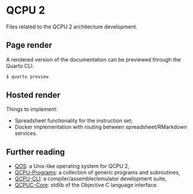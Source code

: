 
# QCPU 2

Files related to the QCPU 2 architecture development.

## Page render

A rendered version of the documentation can be previewed through the Quarto CLI.

```bash
$ quarto preview
```

## Hosted render

Things to implement:

* Spreadsheet functionality for the instruction set;
* Docker implementation with routing between spreadsheet/RMarkdown services.

## Further reading

* [QOS](https://github.com/QSmally/QOS): a Unix-like operating system for QCPU 2,
* [QCPU-Programs](https://github.com/QSmally/QCPU-Programs): a collection of generic programs and subroutines,
* [QCPU-CLI](https://github.com/QSmally/QCPU-CLI): a compiler/assembler/emulator development suite,
* [QCPUC-Core](https://github.com/QSmally/QCPUC-Core): stdlib of the Objective C language interface.
